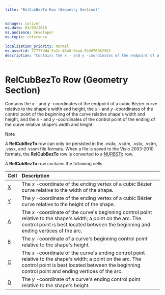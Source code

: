 ```yaml
---
title: "RelCubBezTo Row (Geometry Section)"
 
 
manager: soliver
ms.date: 03/09/2015
ms.audience: Developer
ms.topic: reference
 
localization_priority: Normal
ms.assetid: 77777dd4-5a2c-4048-9ea4-9bd876862963
description: "Contains the x - and y -coordinates of the endpoint of a cubic Bézier curve relative to the shape's width and height, the x - and y -coordinates of the control point of the beginning of the curve relative shape's width and height, and the x - and y -coordinates of the control point of the ending of the curve relative shape's width and height."
---
```


# RelCubBezTo Row (Geometry Section)

Contains the  *x*  - and  *y*  -coordinates of the endpoint of a cubic Bézier curve relative to the shape's width and height, the  *x*  - and  *y*  -coordinates of the control point of the beginning of the curve relative shape's width and height, and the  *x*  - and  *y*  -coordinates of the control point of the ending of the curve relative shape's width and height. 
  
> [!NOTE]
> A **RelCubBezTo** row can only be persisted in the .vsdx, .vsdm, .vstx, .vstm, .vssx, and .vssm file formats. When a file is saved to the Visio 2003-2010 formats, the **RelCubBezTo** row is converted to a [NURBSTo](nurbsto-row-geometry-section.md) row. 
  
A **RelCubBezTo** row contains the following cells. 
  
|**Cell**|**Description**|
|:-----|:-----|
|[X](x-cell-geometry-section.md) <br/> |The  *x*  -coordinate of the ending vertex of a cubic Bézier curve relative to the width of the shape.  <br/> |
|[Y](y-cell-geometry-section.md) <br/> |The  *y*  -coordinate of the ending vertex of a cubic Bézier curve relative to the height of the shape.  <br/> |
|[A](a-cell-geometry-section.md) <br/> |The  *x*  -coordinate of the curve's beginning control point relative to the shape's width; a point on the arc. The control point is best located between the beginning and ending vertices of the arc.  <br/> |
|[B](b-cell-geometry-section.md) <br/> |The  *y*  -coordinate of a curve's beginning control point relative to the shape's height.  <br/> |
|[C](c-cell-geometry-section.md) <br/> |The  *x*  -coordinate of the curve's ending control point relative to the shape's width; a point on the arc. The control point is best located between the beginning control point and ending vertices of the arc.  <br/> |
|[D](d-cell-geometry-section.md) <br/> |The  *y*  -coordinate of a curve's ending control point relative to the shape's height.  <br/> |
   

